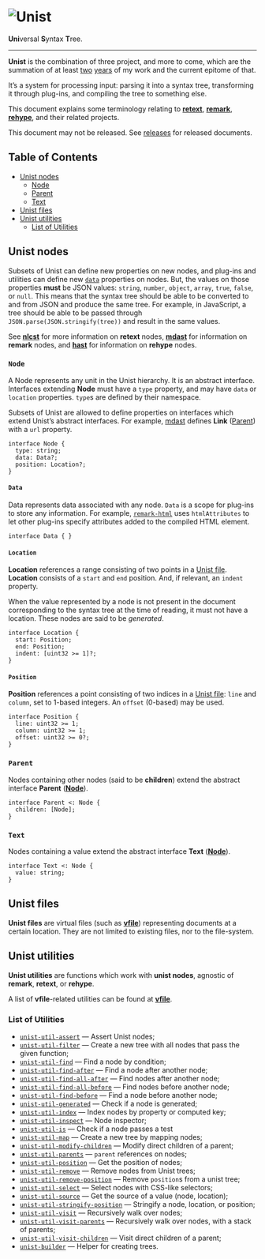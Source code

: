 # ![Unist][logo]

**Uni**versal **S**yntax **T**ree.

***

**Unist** is the combination of three project, and more to come, which
are the summation of at least [two][first-retext-commit]
[years][first-remark-commit] of my work and the current epitome of that.

It’s a system for processing input: parsing it into a syntax tree,
transforming it through plug-ins, and compiling the tree to something
else.

This document explains some terminology relating to [**retext**][retext],
[**remark**][remark], [**rehype**][rehype], and their related projects.

This document may not be released. See [releases][] for released
documents.

## Table of Contents

*   [Unist nodes](#unist-nodes)
    *   [Node](#node)
    *   [Parent](#parent)
    *   [Text](#text)
*   [Unist files](#unist-files)
*   [Unist utilities](#unist-utilities)
    *   [List of Utilities](#list-of-utilities)

## Unist nodes

Subsets of Unist can define new properties on new nodes, and plug-ins
and utilities can define new [`data`][data] properties on nodes.  But,
the values on those properties **must** be JSON values: `string`,
`number`, `object`, `array`, `true`, `false`, or `null`.  This means
that the syntax tree should be able to be converted to and from JSON
and produce the same tree.  For example, in JavaScript, a tree should
be able to be passed through `JSON.parse(JSON.stringify(tree))` and
result in the same values.

See [**nlcst**][nlcst] for more information on **retext** nodes,
[**mdast**][mdast] for information on **remark** nodes, and
[**hast**][hast] for information on **rehype** nodes.

### `Node`

A Node represents any unit in the Unist hierarchy.  It is an abstract
interface.  Interfaces extending **Node** must have a `type` property,
and may have `data` or `location` properties.  `type`s are defined by
their namespace.

Subsets of Unist are allowed to define properties on interfaces which
extend Unist’s abstract interfaces.  For example, [mdast][] defines
**Link** ([Parent][]) with a `url` property.

```idl
interface Node {
  type: string;
  data: Data?;
  position: Location?;
}
```

#### `Data`

Data represents data associated with any node.  `Data` is a scope for
plug-ins to store any information.  For example, [`remark-html`][remark-html]
uses `htmlAttributes` to let other plug-ins specify attributes added
to the compiled HTML element.

```idl
interface Data { }
```

#### `Location`

**Location** references a range consisting of two points in a [Unist
file][file].  **Location** consists of a `start` and `end` position.
And, if relevant, an `indent` property.

When the value represented by a node is not present in the document
corresponding to the syntax tree at the time of reading, it must not
have a location.  These nodes are said to be _generated_.

```idl
interface Location {
  start: Position;
  end: Position;
  indent: [uint32 >= 1]?;
}
```

#### `Position`

**Position** references a point consisting of two indices in a
[Unist file][file]: `line` and `column`, set to 1-based integers.  An
`offset` (0-based) may be used.

```idl
interface Position {
  line: uint32 >= 1;
  column: uint32 >= 1;
  offset: uint32 >= 0?;
}
```

### `Parent`

Nodes containing other nodes (said to be **children**) extend the
abstract interface **Parent** ([**Node**](#node)).

```idl
interface Parent <: Node {
  children: [Node];
}
```

### `Text`

Nodes containing a value extend the abstract interface **Text**
([**Node**](#node)).

```idl
interface Text <: Node {
  value: string;
}
```

## Unist files

**Unist files** are virtual files (such as [**vfile**][vfile])
representing documents at a certain location.  They are not limited to
existing files, nor to the file-system.

## Unist utilities

**Unist utilities** are functions which work with **unist nodes**,
agnostic of **remark**, **retext**, or **rehype**.

A list of **vfile**-related utilities can be found at [**vfile**][vfile].

### List of Utilities

*   [`unist-util-assert`](https://github.com/syntax-tree/unist-util-assert)
    — Assert Unist nodes;
*   [`unist-util-filter`](https://github.com/eush77/unist-util-filter)
    — Create a new tree with all nodes that pass the given function;
*   [`unist-util-find`](https://github.com/blahah/unist-util-find)
    — Find a node by condition;
*   [`unist-util-find-after`](https://github.com/syntax-tree/unist-util-find-after)
    — Find a node after another node;
*   [`unist-util-find-all-after`](https://github.com/syntax-tree/unist-util-find-all-after)
    — Find nodes after another node;
*   [`unist-util-find-all-before`](https://github.com/syntax-tree/unist-util-find-all-before)
    — Find nodes before another node;
*   [`unist-util-find-before`](https://github.com/syntax-tree/unist-util-find-before)
    — Find a node before another node;
*   [`unist-util-generated`](https://github.com/syntax-tree/unist-util-generated)
    — Check if a node is generated;
*   [`unist-util-index`](https://github.com/eush77/unist-util-index)
    — Index nodes by property or computed key;
*   [`unist-util-inspect`](https://github.com/syntax-tree/unist-util-inspect)
    — Node inspector;
*   [`unist-util-is`](https://github.com/syntax-tree/unist-util-is)
    — Check if a node passes a test
*   [`unist-util-map`](https://github.com/azu/unist-util-map)
    — Create a new tree by mapping nodes;
*   [`unist-util-modify-children`](https://github.com/syntax-tree/unist-util-modify-children)
    — Modify direct children of a parent;
*   [`unist-util-parents`](https://github.com/eush77/unist-util-parents)
    — `parent` references on nodes;
*   [`unist-util-position`](https://github.com/syntax-tree/unist-util-position)
    — Get the position of nodes;
*   [`unist-util-remove`](https://github.com/eush77/unist-util-remove)
    — Remove nodes from Unist trees;
*   [`unist-util-remove-position`](https://github.com/syntax-tree/unist-util-remove-position)
    — Remove `position`s from a unist tree;
*   [`unist-util-select`](https://github.com/eush77/unist-util-select)
    — Select nodes with CSS-like selectors;
*   [`unist-util-source`](https://github.com/syntax-tree/unist-util-source)
    — Get the source of a value (node, location);
*   [`unist-util-stringify-position`](https://github.com/syntax-tree/unist-util-stringify-position)
    — Stringify a node, location, or position;
*   [`unist-util-visit`](https://github.com/syntax-tree/unist-util-visit)
    — Recursively walk over nodes;
*   [`unist-util-visit-parents`](https://github.com/syntax-tree/unist-util-visit-parents)
    — Recursively walk over nodes, with a stack of parents;
*   [`unist-util-visit-children`](https://github.com/syntax-tree/unist-util-visit-children)
    — Visit direct children of a parent;
*   [`unist-builder`](https://github.com/eush77/unist-builder)
    — Helper for creating trees.

<!-- Definitions -->

[logo]: https://cdn.rawgit.com/syntax-tree/unist/76af1b6/logo.svg

[releases]: https://github.com/syntax-tree/unist/releases

[first-retext-commit]: https://github.com/wooorm/retext/commit/8fcb1ff

[first-remark-commit]: https://github.com/wooorm/remark/commit/19585b8

[retext]: https://github.com/wooorm/retext

[remark]: https://github.com/wooorm/remark

[rehype]: https://github.com/wooorm/rehype

[hast]: https://github.com/syntax-tree/hast

[nlcst]: https://github.com/syntax-tree/nlcst

[mdast]: https://github.com/syntax-tree/mdast

[vfile]: https://github.com/vfile/vfile

[remark-html]: https://github.com/wooorm/remark-html

[parent]: #parent

[data]: #data

[file]: #unist-files
